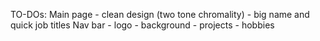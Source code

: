 TO-DOs:
Main page - clean design (two tone chromality) - big name and quick job titles 
Nav bar - logo - background - projects - hobbies
